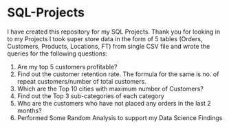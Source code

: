 # SQL-Projects
I have created this repository for my SQL Projects. Thank you for looking in to my Projects 
I took super store data in the form of 5 tables (Orders, Customers, Products, Locations, FT) from single CSV file and wrote the queries for the following questions:
1)	Are my top 5 customers profitable?
2)	Find out the customer retention rate. The formula for the same is no. of repeat customers/number of total customers.
3)	Which are the Top 10 cities with maximum number of Customers?
4)	Find out the Top 3 sub-categories of each category
5)	Who are the customers who have not placed any orders in the last 2 months?
6)  Performed Some Random Analysis to support my Data Science Findings
